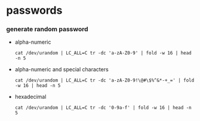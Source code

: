 # passwords
### generate random password
* alpha-numeric  
  ```
  cat /dev/urandom | LC_ALL=C tr -dc 'a-zA-Z0-9' | fold -w 16 | head -n 5
  ```

* alpha-numeric and special characters  
  ```
  cat /dev/urandom | LC_ALL=C tr -dc 'a-zA-Z0-9!\@#\$%^&*-+_=' | fold -w 16 | head -n 5
  ```

* hexadecimal  
  ```
  cat /dev/urandom | LC_ALL=C tr -dc '0-9a-f' | fold -w 16 | head -n 5
  ```

